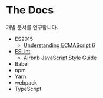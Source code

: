 # The Docs

개발 문서를 연구합니다.

- ES2015
  - [Understanding ECMAScript 6](https://leanpub.com/understandinges6/read)
- [ESLint](https://eslint.org/)
  - [Airbnb JavaScript Style Guide](https://github.com/airbnb/javascript)
- Babel
- npm
- Yarn
- webpack
- TypeScript
